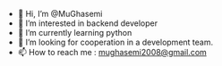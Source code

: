 - 👋 Hi, I’m @MuGhasemi
- 👀 I’m interested in backend developer
- 🌱 I’m currently learning python
- 💞️ I’m looking for cooperation in a development team.
- 📫 How to reach me : mughasemi2008@gmail.com

<!---
MuGhasemi/MuGhasemi is a ✨ special ✨ repository because its `README.md` (this file) appears on your GitHub profile.
You can click the Preview link to take a look at your changes.
--->
